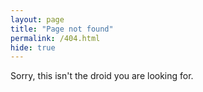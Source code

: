 ```yaml
---
layout: page
title: "Page not found"
permalink: /404.html
hide: true
---
```

Sorry, this isn't the droid you are looking for.
